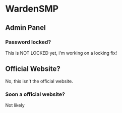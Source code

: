 # WardenSMP
## Admin Panel
### Password locked?
This is NOT LOCKED yet, i'm working on a locking fix!
## Official Website?
No, this isn't the official website.
### Soon a official website?
Not likely
